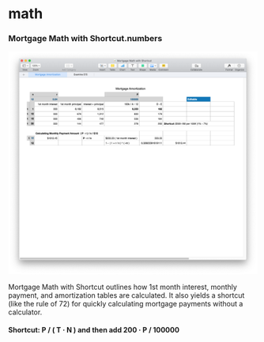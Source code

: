 # math

### Mortgage Math with Shortcut.numbers

![Mortgage Math](https://github.com/wrightben/math/blob/master/Mortgage%20Math/Mortgage_Math.png)

Mortgage Math with Shortcut outlines how 1st month interest, monthly payment, and amortization tables are calculated. It also yields a shortcut (like the rule of 72) for quickly calculating mortgage payments without a calculator.

#### Shortcut: P / ( T · N ) and then add 200 · P / 100000
